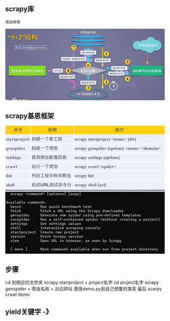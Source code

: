 ## scrapy库
	爬虫框架
![输入图片说明](/imgs/2024-07-14/FlOKGdsmur9IBtXp.png)
## scrapy基恩框架
![输入图片说明](/imgs/2024-07-14/GDQH68vcjuvhgwvo.png)
![输入图片说明](/imgs/2024-07-14/pyR4PaoSc19ogOSB.png)


## 步骤
cd 到相应的文件夹
scrapy startproject + project名字
cd project名字
scrapy genspider + 爬虫名称 + 对应网址
更改demo.py到自己想要的类型
最后 scarpy crawl demo


## yield关键字 -》 


                                                                                                                                                                                                                                                                                                                                                                                                                                                                                                                                                                                                                                                                                                                                
<!--stackedit_data:
eyJoaXN0b3J5IjpbMTI4OTY3OTQ3OSwxMjE5NTQyMTM3LC0yMD
QxODcwODcyLDE3NzMzNTA1NDgsLTMzODg1MTAzMywtMTI3MDQw
Mjk4OCwxNDk5NjgzNjUzLC0xMTQyMzUzMTMsMTE1MzkzMzc4Mi
wtMjA4ODc0NjYxMl19
-->